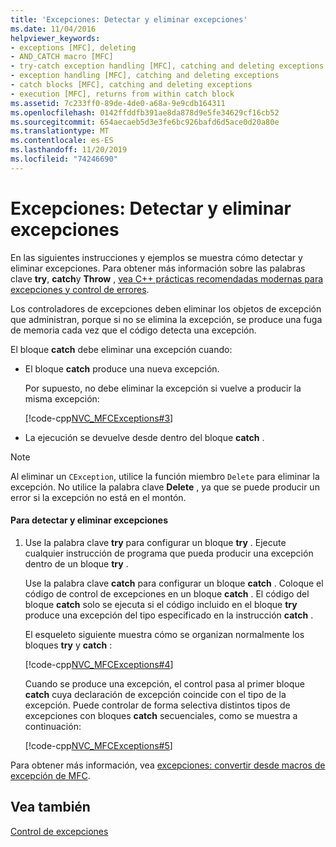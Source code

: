 ```yaml
---
title: 'Excepciones: Detectar y eliminar excepciones'
ms.date: 11/04/2016
helpviewer_keywords:
- exceptions [MFC], deleting
- AND_CATCH macro [MFC]
- try-catch exception handling [MFC], catching and deleting exceptions
- exception handling [MFC], catching and deleting exceptions
- catch blocks [MFC], catching and deleting exceptions
- execution [MFC], returns from within catch block
ms.assetid: 7c233ff0-89de-4de0-a68a-9e9cdb164311
ms.openlocfilehash: 0142ffddfb391ae8da878d9e5fe34629cf16cb52
ms.sourcegitcommit: 654aecaeb5d3e3fe6bc926bafd6d5ace0d20a80e
ms.translationtype: MT
ms.contentlocale: es-ES
ms.lasthandoff: 11/20/2019
ms.locfileid: "74246690"
---
```

# <a name="exceptions-catching-and-deleting-exceptions"></a>Excepciones: Detectar y eliminar excepciones

En las siguientes instrucciones y ejemplos se muestra cómo detectar y eliminar excepciones. Para obtener más información sobre las palabras clave **try**, **catch**y **Throw** , [vea C++ prácticas recomendadas modernas para excepciones y control de errores](../cpp/errors-and-exception-handling-modern-cpp.md).

Los controladores de excepciones deben eliminar los objetos de excepción que administran, porque si no se elimina la excepción, se produce una fuga de memoria cada vez que el código detecta una excepción.

El bloque **catch** debe eliminar una excepción cuando:

- El bloque **catch** produce una nueva excepción.

   Por supuesto, no debe eliminar la excepción si vuelve a producir la misma excepción:

   [!code-cpp[NVC_MFCExceptions#3](../mfc/codesnippet/cpp/exceptions-catching-and-deleting-exceptions_1.cpp)]

- La ejecución se devuelve desde dentro del bloque **catch** .

> [!NOTE]
>  Al eliminar un `CException`, utilice la función miembro `Delete` para eliminar la excepción. No utilice la palabra clave **Delete** , ya que se puede producir un error si la excepción no está en el montón.

#### <a name="to-catch-and-delete-exceptions"></a>Para detectar y eliminar excepciones

1. Use la palabra clave **try** para configurar un bloque **try** . Ejecute cualquier instrucción de programa que pueda producir una excepción dentro de un bloque **try** .

   Use la palabra clave **catch** para configurar un bloque **catch** . Coloque el código de control de excepciones en un bloque **catch** . El código del bloque **catch** solo se ejecuta si el código incluido en el bloque **try** produce una excepción del tipo especificado en la instrucción **catch** .

   El esqueleto siguiente muestra cómo se organizan normalmente los bloques **try** y **catch** :

   [!code-cpp[NVC_MFCExceptions#4](../mfc/codesnippet/cpp/exceptions-catching-and-deleting-exceptions_2.cpp)]

   Cuando se produce una excepción, el control pasa al primer bloque **catch** cuya declaración de excepción coincide con el tipo de la excepción. Puede controlar de forma selectiva distintos tipos de excepciones con bloques **catch** secuenciales, como se muestra a continuación:

   [!code-cpp[NVC_MFCExceptions#5](../mfc/codesnippet/cpp/exceptions-catching-and-deleting-exceptions_3.cpp)]

Para obtener más información, vea [excepciones: convertir desde macros de excepción de MFC](../mfc/exceptions-converting-from-mfc-exception-macros.md).

## <a name="see-also"></a>Vea también

[Control de excepciones](../mfc/exception-handling-in-mfc.md)
